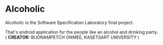 <b><h1>Alcoholic </h1></b>
Alcoholic is the Software Specification Laboratory final project.<br/>

That's android application for the people like an alcohol and drinking party.<br/>
( <b>CREATOR:</b> BUDNAMPETCH ONMEE, KASETSART UNIVERSITY )

